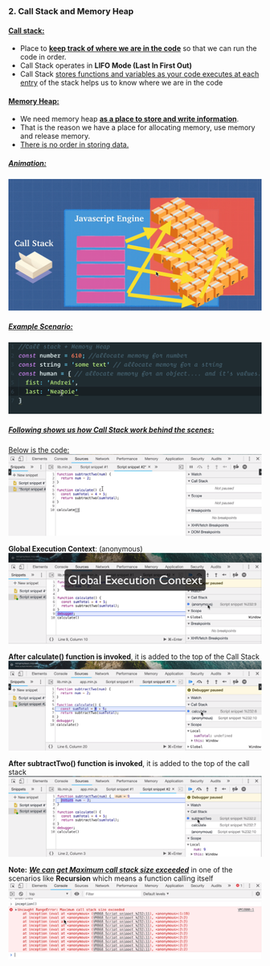 ### 2. Call Stack and Memory Heap

#### <ins>Call stack:</ins>

- Place to <ins>**keep track of where we are in the code**</ins> so that we can run the code in order.
- Call Stack operates in **LIFO Mode (Last In First Out)**
- Call Stack <ins>stores functions and variables as your code executes at each entry</ins> of the stack helps us to know where we are in the code

#### <ins>Memory Heap:</ins>

- We need memory heap <ins>**as a place to store and write information**</ins>.
- That is the reason we have a place for allocating memory, use memory and release memory.
- <ins>There is no order in storing data.</ins>

##### <ins>Animation:</ins>

![alt text](<images used/Call Stack.png>)

##### <ins>Example Scenario:</ins>

![alt text](<images used/CallStack memory allocation.png>)

##### <ins>Following shows us how Call Stack work behind the scenes:</ins>

<ins>Below is the code:</ins>
![alt text](<images used/CallStack behind the scenes.png>)

**Global Execution Context**: (anonymous)
![alt text](<images used/Global Execution Context.png>)

**After calculate() function is invoked**, it is added to the top of the Call Stack
![alt text](<images used/Function invocation added to callstack.png>)

**After subtractTwo() function is invoked**, it is added to the top of the call stack
![alt text](<images used/Function invocation added to callstack-1.png>)

**Note:** <ins>**_We can get Maximum call stack size exceeded_**</ins> in one of the scenarios like **Recursion** which means a function calling itself
![alt text](<images used/Maximum call stack exceeded.png>)
